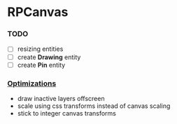 # RPCanvas
### TODO
- [ ] resizing entities
- [ ] create **Drawing** entity
- [ ] create **Pin** entity

### [Optimizations](https://developer.mozilla.org/en-US/docs/Web/API/Canvas_API/Tutorial/Optimizing_canvas)
- draw inactive layers offscreen
- scale using css transforms instead of canvas scaling
- stick to integer canvas transforms
